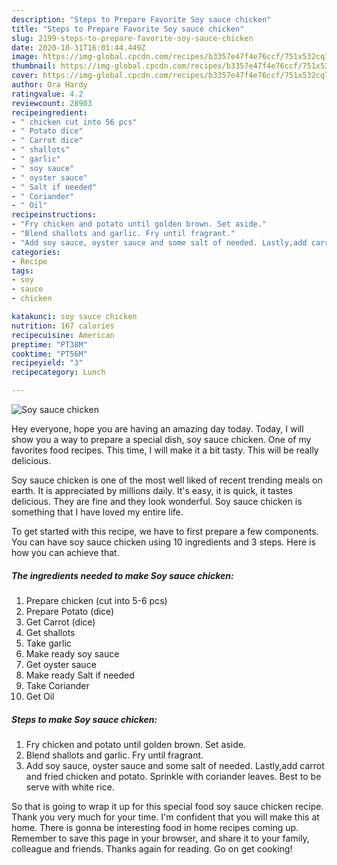 ```yaml
---
description: "Steps to Prepare Favorite Soy sauce chicken"
title: "Steps to Prepare Favorite Soy sauce chicken"
slug: 2199-steps-to-prepare-favorite-soy-sauce-chicken
date: 2020-10-31T16:01:44.449Z
image: https://img-global.cpcdn.com/recipes/b3357e47f4e76ccf/751x532cq70/soy-sauce-chicken-recipe-main-photo.jpg
thumbnail: https://img-global.cpcdn.com/recipes/b3357e47f4e76ccf/751x532cq70/soy-sauce-chicken-recipe-main-photo.jpg
cover: https://img-global.cpcdn.com/recipes/b3357e47f4e76ccf/751x532cq70/soy-sauce-chicken-recipe-main-photo.jpg
author: Ora Hardy
ratingvalue: 4.2
reviewcount: 28903
recipeingredient:
- " chicken cut into 56 pcs"
- " Potato dice"
- " Carrot dice"
- " shallots"
- " garlic"
- " soy sauce"
- " oyster sauce"
- " Salt if needed"
- " Coriander"
- " Oil"
recipeinstructions:
- "Fry chicken and potato until golden brown. Set aside."
- "Blend shallots and garlic. Fry until fragrant."
- "Add soy sauce, oyster sauce and some salt of needed. Lastly,add carrot and fried chicken and potato. Sprinkle with coriander leaves. Best to be serve with white rice."
categories:
- Recipe
tags:
- soy
- sauce
- chicken

katakunci: soy sauce chicken 
nutrition: 167 calories
recipecuisine: American
preptime: "PT38M"
cooktime: "PT56M"
recipeyield: "3"
recipecategory: Lunch

---
```



![Soy sauce chicken](https://img-global.cpcdn.com/recipes/b3357e47f4e76ccf/751x532cq70/soy-sauce-chicken-recipe-main-photo.jpg)

Hey everyone, hope you are having an amazing day today. Today, I will show you a way to prepare a special dish, soy sauce chicken. One of my favorites food recipes. This time, I will make it a bit tasty. This will be really delicious.



Soy sauce chicken is one of the most well liked of recent trending meals on earth. It is appreciated by millions daily. It's easy, it is quick, it tastes delicious. They are fine and they look wonderful. Soy sauce chicken is something that I have loved my entire life.


To get started with this recipe, we have to first prepare a few components. You can have soy sauce chicken using 10 ingredients and 3 steps. Here is how you can achieve that.

<!--inarticleads1-->

##### The ingredients needed to make Soy sauce chicken:

1. Prepare  chicken (cut into 5-6 pcs)
1. Prepare  Potato (dice)
1. Get  Carrot (dice)
1. Get  shallots
1. Take  garlic
1. Make ready  soy sauce
1. Get  oyster sauce
1. Make ready  Salt if needed
1. Take  Coriander
1. Get  Oil




<!--inarticleads2-->

##### Steps to make Soy sauce chicken:

1. Fry chicken and potato until golden brown. Set aside.
1. Blend shallots and garlic. Fry until fragrant.
1. Add soy sauce, oyster sauce and some salt of needed. Lastly,add carrot and fried chicken and potato. Sprinkle with coriander leaves. Best to be serve with white rice.




So that is going to wrap it up for this special food soy sauce chicken recipe. Thank you very much for your time. I'm confident that you will make this at home. There is gonna be interesting food in home recipes coming up. Remember to save this page in your browser, and share it to your family, colleague and friends. Thanks again for reading. Go on get cooking!

